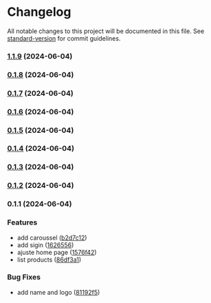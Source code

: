 # Changelog

All notable changes to this project will be documented in this file. See [standard-version](https://github.com/conventional-changelog/standard-version) for commit guidelines.

### [1.1.9](https://github.com/BrunKsp/front-end-veggielink/compare/v0.1.8...v1.1.9) (2024-06-04)

### [0.1.8](https://github.com/BrunKsp/front-end-veggielink/compare/v0.1.7...v0.1.8) (2024-06-04)

### [0.1.7](https://github.com/BrunKsp/front-end-veggielink/compare/v0.1.6...v0.1.7) (2024-06-04)

### [0.1.6](https://github.com/BrunKsp/front-end-veggielink/compare/v0.1.5...v0.1.6) (2024-06-04)

### [0.1.5](https://github.com/BrunKsp/front-end-veggielink/compare/v0.1.4...v0.1.5) (2024-06-04)

### [0.1.4](https://github.com/BrunKsp/front-end-veggielink/compare/v0.1.3...v0.1.4) (2024-06-04)

### [0.1.3](https://github.com/BrunKsp/front-end-veggielink/compare/v0.1.2...v0.1.3) (2024-06-04)

### [0.1.2](https://github.com/BrunKsp/front-end-veggielink/compare/v0.1.1...v0.1.2) (2024-06-04)

### 0.1.1 (2024-06-04)


### Features

* add caroussel ([b2d7c12](https://github.com/BrunKsp/front-end-veggielink/commit/b2d7c127c0081029f2ca5ffabeb1406fe9de2740))
* add sigin ([1626556](https://github.com/BrunKsp/front-end-veggielink/commit/16265567d0d810c0d6e0cd778171fbddc427c903))
* ajuste home page ([1576f42](https://github.com/BrunKsp/front-end-veggielink/commit/1576f4227843d559c5b57bea4014d0dc4ae6e6f5))
* list products ([86df3a1](https://github.com/BrunKsp/front-end-veggielink/commit/86df3a14af40ce918adc71820c26ebdcdc6415a6))


### Bug Fixes

* add name and logo ([81192f5](https://github.com/BrunKsp/front-end-veggielink/commit/81192f518c46b400bdd0da68b396a3b0c9bd3c3c))
